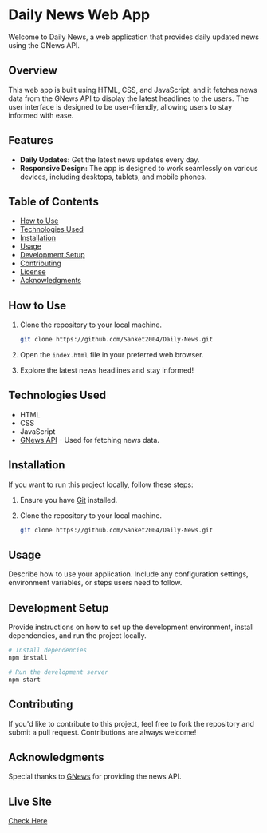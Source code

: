 # Daily News Web App

Welcome to Daily News, a web application that provides daily updated news using the GNews API.

## Overview

This web app is built using HTML, CSS, and JavaScript, and it fetches news data from the GNews API to display the latest headlines to the users. The user interface is designed to be user-friendly, allowing users to stay informed with ease.

## Features

- **Daily Updates:** Get the latest news updates every day.
- **Responsive Design:** The app is designed to work seamlessly on various devices, including desktops, tablets, and mobile phones.

## Table of Contents

- [How to Use](#how-to-use)
- [Technologies Used](#technologies-used)
- [Installation](#installation)
- [Usage](#usage)
- [Development Setup](#development-setup)
- [Contributing](#contributing)
- [License](#license)
- [Acknowledgments](#acknowledgments)

## How to Use

1. Clone the repository to your local machine.

    ```bash
    git clone https://github.com/Sanket2004/Daily-News.git
    ```

2. Open the `index.html` file in your preferred web browser.

3. Explore the latest news headlines and stay informed!

## Technologies Used

- HTML
- CSS
- JavaScript
- [GNews API](https://gnews.io/) - Used for fetching news data.

## Installation

If you want to run this project locally, follow these steps:

1. Ensure you have [Git](https://git-scm.com/) installed.

2. Clone the repository to your local machine.

    ```bash
    git clone https://github.com/Sanket2004/Daily-News.git
    ```

## Usage

Describe how to use your application. Include any configuration settings, environment variables, or steps users need to follow.

## Development Setup

Provide instructions on how to set up the development environment, install dependencies, and run the project locally.

```bash
# Install dependencies
npm install

# Run the development server
npm start
```

## Contributing

If you'd like to contribute to this project, feel free to fork the repository and submit a pull request. Contributions are always welcome!

## Acknowledgments

Special thanks to [GNews](https://gnews.io/) for providing the news API.

## Live Site

[Check Here](https://daily-paper.netlify.app/)
